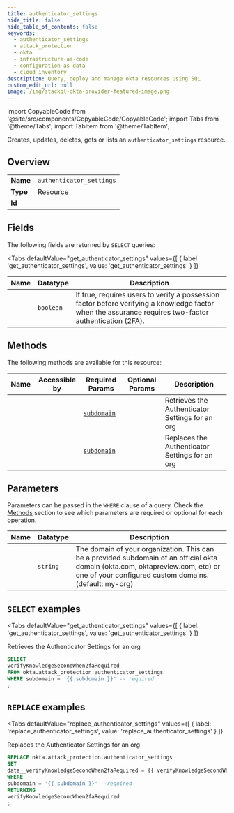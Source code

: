 ```yaml
--- 
title: authenticator_settings
hide_title: false
hide_table_of_contents: false
keywords:
  - authenticator_settings
  - attack_protection
  - okta
  - infrastructure-as-code
  - configuration-as-data
  - cloud inventory
description: Query, deploy and manage okta resources using SQL
custom_edit_url: null
image: /img/stackql-okta-provider-featured-image.png
---
```


import CopyableCode from '@site/src/components/CopyableCode/CopyableCode';
import Tabs from '@theme/Tabs';
import TabItem from '@theme/TabItem';

Creates, updates, deletes, gets or lists an <code>authenticator_settings</code> resource.

## Overview
<table><tbody>
<tr><td><b>Name</b></td><td><code>authenticator_settings</code></td></tr>
<tr><td><b>Type</b></td><td>Resource</td></tr>
<tr><td><b>Id</b></td><td><CopyableCode code="okta.attack_protection.authenticator_settings" /></td></tr>
</tbody></table>

## Fields

The following fields are returned by `SELECT` queries:

<Tabs
    defaultValue="get_authenticator_settings"
    values={[
        { label: 'get_authenticator_settings', value: 'get_authenticator_settings' }
    ]}
>
<TabItem value="get_authenticator_settings">

<table>
<thead>
    <tr>
    <th>Name</th>
    <th>Datatype</th>
    <th>Description</th>
    </tr>
</thead>
<tbody>
<tr>
    <td><CopyableCode code="verifyKnowledgeSecondWhen2faRequired" /></td>
    <td><code>boolean</code></td>
    <td>If true, requires users to verify a possession factor before verifying a knowledge factor when the assurance requires two-factor authentication (2FA).</td>
</tr>
</tbody>
</table>
</TabItem>
</Tabs>

## Methods

The following methods are available for this resource:

<table>
<thead>
    <tr>
    <th>Name</th>
    <th>Accessible by</th>
    <th>Required Params</th>
    <th>Optional Params</th>
    <th>Description</th>
    </tr>
</thead>
<tbody>
<tr>
    <td><a href="#get_authenticator_settings"><CopyableCode code="get_authenticator_settings" /></a></td>
    <td><CopyableCode code="select" /></td>
    <td><a href="#parameter-subdomain"><code>subdomain</code></a></td>
    <td></td>
    <td>Retrieves the Authenticator Settings for an org</td>
</tr>
<tr>
    <td><a href="#replace_authenticator_settings"><CopyableCode code="replace_authenticator_settings" /></a></td>
    <td><CopyableCode code="replace" /></td>
    <td><a href="#parameter-subdomain"><code>subdomain</code></a></td>
    <td></td>
    <td>Replaces the Authenticator Settings for an org</td>
</tr>
</tbody>
</table>

## Parameters

Parameters can be passed in the `WHERE` clause of a query. Check the [Methods](#methods) section to see which parameters are required or optional for each operation.

<table>
<thead>
    <tr>
    <th>Name</th>
    <th>Datatype</th>
    <th>Description</th>
    </tr>
</thead>
<tbody>
<tr id="parameter-subdomain">
    <td><CopyableCode code="subdomain" /></td>
    <td><code>string</code></td>
    <td>The domain of your organization. This can be a provided subdomain of an official okta domain (okta.com, oktapreview.com, etc) or one of your configured custom domains. (default: my-org)</td>
</tr>
</tbody>
</table>

## `SELECT` examples

<Tabs
    defaultValue="get_authenticator_settings"
    values={[
        { label: 'get_authenticator_settings', value: 'get_authenticator_settings' }
    ]}
>
<TabItem value="get_authenticator_settings">

Retrieves the Authenticator Settings for an org

```sql
SELECT
verifyKnowledgeSecondWhen2faRequired
FROM okta.attack_protection.authenticator_settings
WHERE subdomain = '{{ subdomain }}' -- required
;
```
</TabItem>
</Tabs>


## `REPLACE` examples

<Tabs
    defaultValue="replace_authenticator_settings"
    values={[
        { label: 'replace_authenticator_settings', value: 'replace_authenticator_settings' }
    ]}
>
<TabItem value="replace_authenticator_settings">

Replaces the Authenticator Settings for an org

```sql
REPLACE okta.attack_protection.authenticator_settings
SET 
data__verifyKnowledgeSecondWhen2faRequired = {{ verifyKnowledgeSecondWhen2faRequired }}
WHERE 
subdomain = '{{ subdomain }}' --required
RETURNING
verifyKnowledgeSecondWhen2faRequired
;
```
</TabItem>
</Tabs>
